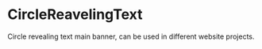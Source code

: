 # CircleReavelingText
 Circle revealing text main banner, can be used in different website projects.

